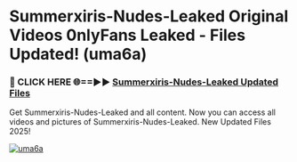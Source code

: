 # Summerxiris-Nudes-Leaked Original Videos 0nlyFans Leaked - Files Updated! (uma6a)

<h3>🔴 CLICK HERE 🌐==►► <a href="https://tinyurl.com/yc6ubb5a" rel="nofollow">Summerxiris-Nudes-Leaked Updated Files</a></h3>

Get Summerxiris-Nudes-Leaked and all content. Now you can access all videos and pictures of Summerxiris-Nudes-Leaked. New Updated Files 2025!

[![uma6a](https://i.imgur.com/7eu0CRL.gif)](https://tinyurl.com/yc6ubb5a)
